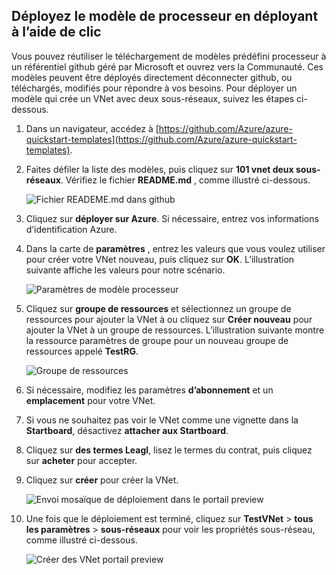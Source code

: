 ## <a name="deploy-the-arm-template-by-using-click-to-deploy"></a>Déployez le modèle de processeur en déployant à l’aide de clic

Vous pouvez réutiliser le téléchargement de modèles prédéfini processeur à un référentiel github géré par Microsoft et ouvrez vers la Communauté. Ces modèles peuvent être déployés directement déconnecter github, ou téléchargés, modifiés pour répondre à vos besoins. Pour déployer un modèle qui crée un VNet avec deux sous-réseaux, suivez les étapes ci-dessous.

1. Dans un navigateur, accédez à [https://github.com/Azure/azure-quickstart-templates](https://github.com/Azure/azure-quickstart-templates).
2. Faites défiler la liste des modèles, puis cliquez sur **101 vnet deux sous-réseaux**. Vérifiez le fichier **README.md** , comme illustré ci-dessous.

    ![Fichier READEME.md dans github](./media/virtual-networks-create-vnet-arm-template-click-include/figure1.png)

3. Cliquez sur **déployer sur Azure**. Si nécessaire, entrez vos informations d’identification Azure. 
4. Dans la carte de **paramètres** , entrez les valeurs que vous voulez utiliser pour créer votre VNet nouveau, puis cliquez sur **OK**. L’illustration suivante affiche les valeurs pour notre scénario.

    ![Paramètres de modèle processeur](./media/virtual-networks-create-vnet-arm-template-click-include/figure2.png)

4. Cliquez sur **groupe de ressources** et sélectionnez un groupe de ressources pour ajouter la VNet à ou cliquez sur **Créer nouveau** pour ajouter la VNet à un groupe de ressources. L’illustration suivante montre la ressource paramètres de groupe pour un nouveau groupe de ressources appelé **TestRG**.

    ![Groupe de ressources](./media/virtual-networks-create-vnet-arm-template-click-include/figure3.png)

5. Si nécessaire, modifiez les paramètres **d’abonnement** et un **emplacement** pour votre VNet.
6. Si vous ne souhaitez pas voir le VNet comme une vignette dans la **Startboard**, désactivez **attacher aux Startboard**.
5. Cliquez sur **des termes Leagl**, lisez le termes du contrat, puis cliquez sur **acheter** pour accepter. 
6. Cliquez sur **créer** pour créer la VNet.

    ![Envoi mosaïque de déploiement dans le portail preview](./media/virtual-networks-create-vnet-arm-template-click-include/figure4.png)

7. Une fois que le déploiement est terminé, cliquez sur **TestVNet** > **tous les paramètres** > **sous-réseaux** pour voir les propriétés sous-réseau, comme illustré ci-dessous.

    ![Créer des VNet portail preview](./media/virtual-networks-create-vnet-arm-template-click-include/figure5.gif)